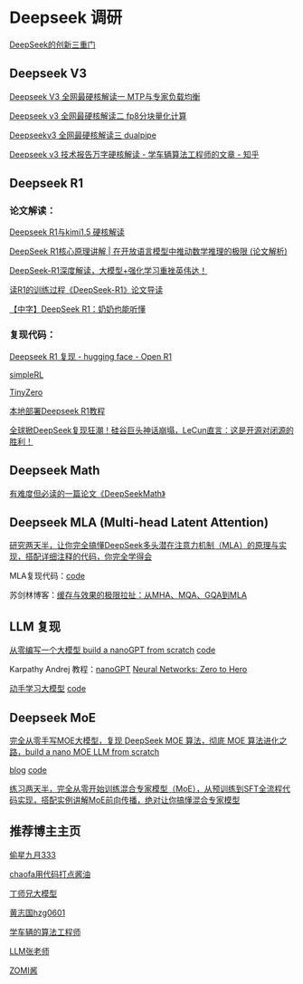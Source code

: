# Deepseek 调研

[DeepSeek的创新三重门](https://mp.weixin.qq.com/s/r5UkZbBz01sldtf7PyzDUA)

## Deepseek V3

[Deepseek V3 全网最硬核解读一   MTP与专家负载均衡](https://www.bilibili.com/video/BV18zcme1ELC/?share_source=copy_web&vd_source=903df22429e412249f19f6838f855e27)

[Deepseek v3 全网最硬核解读二    fp8分块量化计算](https://www.bilibili.com/video/BV1XocqepEsv/?share_source=copy_web&vd_source=903df22429e412249f19f6838f855e27)

[Deepseekv3 全网最硬核解读三  dualpipe](https://www.bilibili.com/video/BV1mJwEefEFz/?share_source=copy_web&vd_source=903df22429e412249f19f6838f855e27)

[Deepseek v3 技术报告万字硬核解读 - 学车辆算法工程师的文章 - 知乎](https://zhuanlan.zhihu.com/p/16323685381)

## Deepseek R1

### 论文解读：
[Deepseek R1与kimi1.5 硬核解读](https://www.bilibili.com/video/BV1vsFte8EmN/?share_source=copy_web&vd_source=903df22429e412249f19f6838f855e27)

[DeepSeek R1核心原理讲解 | 在开放语言模型中推动数学推理的极限 (论文解析)](https://www.bilibili.com/video/BV1U6fyY8Egc/?share_source=copy_web&vd_source=903df22429e412249f19f6838f855e27)

[DeepSeek-R1深度解读，大模型+强化学习重挫英伟达！](https://www.bilibili.com/video/BV1dHw4e8E3e/?share_source=copy_web&vd_source=903df22429e412249f19f6838f855e27)

[读R1的训练过程《DeepSeek-R1》论文导读](https://www.bilibili.com/video/BV1EmF9e6EdG/?share_source=copy_web&vd_source=903df22429e412249f19f6838f855e27)

[【中字】DeepSeek R1：奶奶也能听懂](https://www.bilibili.com/video/BV12ufWYwEyX/?share_source=copy_web&vd_source=903df22429e412249f19f6838f855e27)
### 复现代码：
[Deepseek R1 复现 - hugging face - Open R1](https://github.com/huggingface/open-r1)

[simpleRL](https://github.com/hkust-nlp/simpleRL-reason)

[TinyZero](https://github.com/Jiayi-Pan/TinyZero)

[本地部署Deepseek R1教程](https://www.bilibili.com/video/BV1NGf2YtE8r/?share_source=copy_web&vd_source=903df22429e412249f19f6838f855e27)

[全球掀DeepSeek复现狂潮！硅谷巨头神话崩塌，LeCun直言：这是开源对闭源的胜利！](https://mp.weixin.qq.com/s/G-1iGextTrLxQokgLornBw)
## Deepseek Math

[有难度但必读的一篇论文《DeepSeekMath》](https://www.bilibili.com/video/BV1qUFMeGE2q/?share_source=copy_web&vd_source=903df22429e412249f19f6838f855e27)

## Deepseek MLA (Multi-head Latent Attention)

[研究两天半，让你完全搞懂DeepSeek多头潜在注意力机制（MLA）的原理与实现，搭配详细注释的代码，你完全学得会](https://www.bilibili.com/video/BV1wVfGYfEq9/?share_source=copy_web&vd_source=903df22429e412249f19f6838f855e27)

MLA复现代码：[code](https://github.com/wyf3/llm_related/tree/main/deepseek_learn)

苏剑林博客：[缓存与效果的极限拉扯：从MHA、MQA、GQA到MLA](https://spaces.ac.cn/archives/10091)

## LLM 复现

[从零编写一个大模型 build a nanoGPT from scratch](https://www.bilibili.com/video/BV1qWwke5E3K/?share_source=copy_web&vd_source=903df22429e412249f19f6838f855e27)  [code](https://github.com/bbruceyuan/LLMs-Zero-to-Hero/blob/master/src/video/build_gpt.ipynb)

Karpathy Andrej 教程：[nanoGPT](https://github.com/karpathy/nanoGPT)  [Neural Networks: Zero to Hero](https://karpathy.ai/zero-to-hero.html)

[动手学习大模型]( https://www.bilibili.com/video/BV16Am3Y4ES3/?share_source=copy_web&vd_source=903df22429e412249f19f6838f855e27)  [code](https://github.com/bbruceyuan/Hands-On-Large-Language-Models-CN)

## Deepseek MoE

[完全从零手写MOE大模型，复现 DeepSeek MOE 算法，彻底 MOE 算法进化之路，build a nano MOE LLM from scratch](https://www.bilibili.com/video/BV1ZbFpeHEYr/?share_source=copy_web&vd_source=903df22429e412249f19f6838f855e27)

[blog](https://bruceyuan.com/llms-zero-to-hero/the-way-of-moe-model-evolution.html) [code](https://github.com/bbruceyuan/LLMs-Zero-to-Hero/blob/master/src/video/build_moe_model.ipynb)

[练习两天半，完全从零开始训练混合专家模型（MoE），从预训练到SFT全流程代码实现，搭配实例讲解MoE前向传播，绝对让你搞懂混合专家模型](https://www.bilibili.com/video/BV1garHYdEoN/?share_source=copy_web&vd_source=903df22429e412249f19f6838f855e27)

## 推荐博主主页

[偷星九月333](https://space.bilibili.com/349950942)

[chaofa用代码打点酱油](https://space.bilibili.com/12420432)

[丁师兄大模型](https://space.bilibili.com/3546618599049530/upload/video)

[黄志国hzg0601](https://space.bilibili.com/286387578/upload/video)

[学车辆的算法工程师](https://space.bilibili.com/669720247)

[LLM张老师](https://space.bilibili.com/3546611527453161)

[ZOMI酱](https://space.bilibili.com/517221395)

